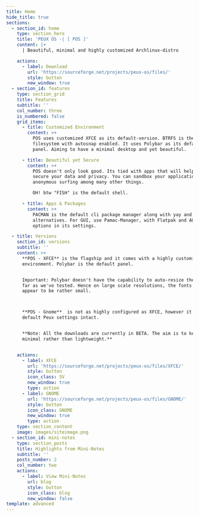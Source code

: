 ```yaml
---
title: Home
hide_title: true
sections:
  - section_id: home
    type: section_hero
    title: 'PEUX OS -| [ POS ]'
    content: |+
      | Beautiful, minimal and highly customized Archlinux-distro

    actions:
      - label: Download
        url: 'https://sourceforge.net/projects/peux-os/files/'
        style: button
        new_window: true
  - section_id: features
    type: section_grid
    title: Features
    subtitle: ''
    col_number: three
    is_numbered: false
    grid_items:
      - title: Customized Environment
        content: >+
          POS uses customized XFCE as its default-version. BTRFS is the default
          filesystem with autosnap enabled. It uses Polybar as its default
          panel. Aiming to have a minimal desktop and yet beautiful.

      - title: Beautiful yet Secure
        content: >+
          POS doesn't only look good. Its tied with apps that will help you
          secure your data and privacy. You can sandbox your applications, do
          anonymous surfing among many other things.

          OH! btw "FISH" is the default shell.

      - title: Apps & Packages
        content: >+
          PACMAN is the default cli package manager along with yay and pamac as
          alternatives. For GUI, use Pamac-Manager, with Flatpak and AUR support
          options in its settings.

  - title: Versions
    section_id: versions
    subtitle: ''
    content: >+
      **POS - XFCE** is the flagship and it comes with a highly customized XFCE
      environment. Polybar is the default panel.


      Important: Polybar doesn't have the capability to auto-resize the fonts as
      far as we've tested. Hence on large scale resolutions, the fonts may
      appear to be rather small.



      **POS - Gnome**  is not as highly configured as XFCE, however it has the
      default Peux settings intact.


      **Note: All the downloads are currently in BETA. The aim is to keep it
      minimal rather than lightweight.**


    actions:
      - label: XFCE
        url: 'https://sourceforge.net/projects/peux-os/files/XFCE/'
        style: button
        icon_class: SV
        new_window: true
        type: action
      - label: GNOME
        url: 'https://sourceforge.net/projects/peux-os/files/GNOME/'
        style: button
        icon_class: GNOME
        new_window: true
        type: action
    type: section_content
    image: images/siteimage.png
  - section_id: mini-notes
    type: section_posts
    title: Highlights from Mini-Notes
    subtitle: ''
    posts_number: 2
    col_number: two
    actions:
      - label: View Mini-Notes
        url: blog
        style: button
        icon_class: blog
        new_window: false
template: advanced
---
```

